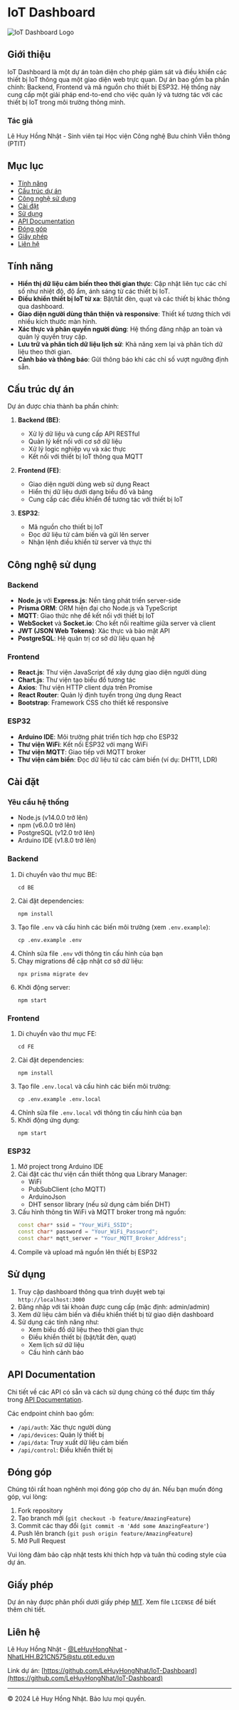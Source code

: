 # IoT Dashboard

![IoT Dashboard Logo](FE/public/IoT-1.jpg)

## Giới thiệu

IoT Dashboard là một dự án toàn diện cho phép giám sát và điều khiển các thiết bị IoT thông qua một giao diện web trực quan. Dự án bao gồm ba phần chính: Backend, Frontend và mã nguồn cho thiết bị ESP32. Hệ thống này cung cấp một giải pháp end-to-end cho việc quản lý và tương tác với các thiết bị IoT trong môi trường thông minh.

### Tác giả

Lê Huy Hồng Nhật - Sinh viên tại Học viện Công nghệ Bưu chính Viễn thông (PTIT)

## Mục lục

- [Tính năng](#tính-năng)
- [Cấu trúc dự án](#cấu-trúc-dự-án)
- [Công nghệ sử dụng](#công-nghệ-sử-dụng)
- [Cài đặt](#cài-đặt)
- [Sử dụng](#sử-dụng)
- [API Documentation](#api-documentation)
- [Đóng góp](#đóng-góp)
- [Giấy phép](#giấy-phép)
- [Liên hệ](#liên-hệ)

## Tính năng

- **Hiển thị dữ liệu cảm biến theo thời gian thực**: Cập nhật liên tục các chỉ số như nhiệt độ, độ ẩm, ánh sáng từ các thiết bị IoT.
- **Điều khiển thiết bị IoT từ xa**: Bật/tắt đèn, quạt và các thiết bị khác thông qua dashboard.
- **Giao diện người dùng thân thiện và responsive**: Thiết kế tương thích với nhiều kích thước màn hình.
- **Xác thực và phân quyền người dùng**: Hệ thống đăng nhập an toàn và quản lý quyền truy cập.
- **Lưu trữ và phân tích dữ liệu lịch sử**: Khả năng xem lại và phân tích dữ liệu theo thời gian.
- **Cảnh báo và thông báo**: Gửi thông báo khi các chỉ số vượt ngưỡng định sẵn.

## Cấu trúc dự án

Dự án được chia thành ba phần chính:

1. **Backend (BE)**:

   - Xử lý dữ liệu và cung cấp API RESTful
   - Quản lý kết nối với cơ sở dữ liệu
   - Xử lý logic nghiệp vụ và xác thực
   - Kết nối với thiết bị IoT thông qua MQTT

2. **Frontend (FE)**:

   - Giao diện người dùng web sử dụng React
   - Hiển thị dữ liệu dưới dạng biểu đồ và bảng
   - Cung cấp các điều khiển để tương tác với thiết bị IoT

3. **ESP32**:
   - Mã nguồn cho thiết bị IoT
   - Đọc dữ liệu từ cảm biến và gửi lên server
   - Nhận lệnh điều khiển từ server và thực thi

## Công nghệ sử dụng

### Backend

- **Node.js** với **Express.js**: Nền tảng phát triển server-side
- **Prisma ORM**: ORM hiện đại cho Node.js và TypeScript
- **MQTT**: Giao thức nhẹ để kết nối với thiết bị IoT
- **WebSocket** và **Socket.io**: Cho kết nối realtime giữa server và client
- **JWT (JSON Web Tokens)**: Xác thực và bảo mật API
- **PostgreSQL**: Hệ quản trị cơ sở dữ liệu quan hệ

### Frontend

- **React.js**: Thư viện JavaScript để xây dựng giao diện người dùng
- **Chart.js**: Thư viện tạo biểu đồ tương tác
- **Axios**: Thư viện HTTP client dựa trên Promise
- **React Router**: Quản lý định tuyến trong ứng dụng React
- **Bootstrap**: Framework CSS cho thiết kế responsive

### ESP32

- **Arduino IDE**: Môi trường phát triển tích hợp cho ESP32
- **Thư viện WiFi**: Kết nối ESP32 với mạng WiFi
- **Thư viện MQTT**: Giao tiếp với MQTT broker
- **Thư viện cảm biến**: Đọc dữ liệu từ các cảm biến (ví dụ: DHT11, LDR)

## Cài đặt

### Yêu cầu hệ thống

- Node.js (v14.0.0 trở lên)
- npm (v6.0.0 trở lên)
- PostgreSQL (v12.0 trở lên)
- Arduino IDE (v1.8.0 trở lên)

### Backend

1. Di chuyển vào thư mục BE:
   ```
   cd BE
   ```
2. Cài đặt dependencies:
   ```
   npm install
   ```
3. Tạo file `.env` và cấu hình các biến môi trường (xem `.env.example`):
   ```
   cp .env.example .env
   ```
4. Chỉnh sửa file `.env` với thông tin cấu hình của bạn
5. Chạy migrations để cập nhật cơ sở dữ liệu:
   ```
   npx prisma migrate dev
   ```
6. Khởi động server:
   ```
   npm start
   ```

### Frontend

1. Di chuyển vào thư mục FE:
   ```
   cd FE
   ```
2. Cài đặt dependencies:
   ```
   npm install
   ```
3. Tạo file `.env.local` và cấu hình các biến môi trường:
   ```
   cp .env.example .env.local
   ```
4. Chỉnh sửa file `.env.local` với thông tin cấu hình của bạn
5. Khởi động ứng dụng:
   ```
   npm start
   ```

### ESP32

1. Mở project trong Arduino IDE
2. Cài đặt các thư viện cần thiết thông qua Library Manager:
   - WiFi
   - PubSubClient (cho MQTT)
   - ArduinoJson
   - DHT sensor library (nếu sử dụng cảm biến DHT)
3. Cấu hình thông tin WiFi và MQTT broker trong mã nguồn:
   ```cpp
   const char* ssid = "Your_WiFi_SSID";
   const char* password = "Your_WiFi_Password";
   const char* mqtt_server = "Your_MQTT_Broker_Address";
   ```
4. Compile và upload mã nguồn lên thiết bị ESP32

## Sử dụng

1. Truy cập dashboard thông qua trình duyệt web tại `http://localhost:3000`
2. Đăng nhập với tài khoản được cung cấp (mặc định: admin/admin)
3. Xem dữ liệu cảm biến và điều khiển thiết bị từ giao diện dashboard
4. Sử dụng các tính năng như:
   - Xem biểu đồ dữ liệu theo thời gian thực
   - Điều khiển thiết bị (bật/tắt đèn, quạt)
   - Xem lịch sử dữ liệu
   - Cấu hình cảnh báo

## API Documentation

Chi tiết về các API có sẵn và cách sử dụng chúng có thể được tìm thấy trong [API Documentation](https://documenter.getpostman.com/view/your-api-doc-id).

Các endpoint chính bao gồm:

- `/api/auth`: Xác thực người dùng
- `/api/devices`: Quản lý thiết bị
- `/api/data`: Truy xuất dữ liệu cảm biến
- `/api/control`: Điều khiển thiết bị

## Đóng góp

Chúng tôi rất hoan nghênh mọi đóng góp cho dự án. Nếu bạn muốn đóng góp, vui lòng:

1. Fork repository
2. Tạo branch mới (`git checkout -b feature/AmazingFeature`)
3. Commit các thay đổi (`git commit -m 'Add some AmazingFeature'`)
4. Push lên branch (`git push origin feature/AmazingFeature`)
5. Mở Pull Request

Vui lòng đảm bảo cập nhật tests khi thích hợp và tuân thủ coding style của dự án.

## Giấy phép

Dự án này được phân phối dưới giấy phép [MIT](LICENSE). Xem file `LICENSE` để biết thêm chi tiết.

## Liên hệ

Lê Huy Hồng Nhật - [@LeHuyHongNhat](https://github.com/LeHuyHongNhat) - NhatLHH.B21CN575@stu.ptit.edu.vn

Link dự án: [https://github.com/LeHuyHongNhat/IoT-Dashboard](https://github.com/LeHuyHongNhat/IoT-Dashboard)

---

© 2024 Lê Huy Hồng Nhật. Bảo lưu mọi quyền.
